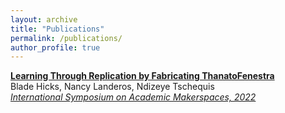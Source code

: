 ```yaml
---
layout: archive
title: "Publications"
permalink: /publications/
author_profile: true
---
```



**<a href="https://isam2022.hemi-makers.org/wp-content/uploads/sites/3/2022/10/119..pdf" target="_blank">Learning Through Replication by Fabricating ThanatoFenestra</a>**<br>
Blade Hicks, Nancy Landeros, Ndizeye Tschequis<br>
_<a href="https://isam2022.hemi-makers.org/" target="_blank">International Symposium on Academic Makerspaces, 2022</a>_
